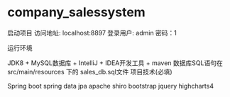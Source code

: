 # company_salessystem
启动项目
访问地址: localhost:8897
登录用户: admin    密码：1

运行环境

JDK8 +  MySQL数据库 + IntelliJ + IDEA开发工具 + maven
数据库SQL语句在src/main/resources 下的 sales_db.sql文件
项目技术(必填)

Spring boot 
spring data jpa
apache shiro
bootstrap
jquery
highcharts4

